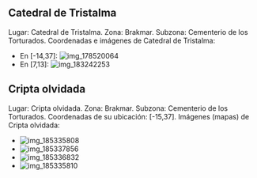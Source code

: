 ## Catedral de Tristalma
Lugar: Catedral de Tristalma.
Zona: Brakmar.
Subzona: Cementerio de los Torturados.
Coordenadas e imágenes de Catedral de Tristalma:
- En [-14,37]: ![img_178520064](https://media.discordapp.net/attachments/1115311447145193482/1115340341793533952/178520064.jpg)
- En [7,13]: ![img_183242253](https://media.discordapp.net/attachments/1115311447145193482/1115341749074800640/183242253.jpg)

## Cripta olvidada
Lugar: Cripta olvidada.
Zona: Brakmar.
Subzona: Cementerio de los Torturados.
Coordenadas de su ubicación: [-15,37].
Imágenes (mapas) de Cripta olvidada:
- ![img_185335808](https://media.discordapp.net/attachments/1115311447145193482/1115342337514680350/185335808.jpg)
- ![img_185337856](https://media.discordapp.net/attachments/1115311447145193482/1115342343982297128/185337856.jpg)
- ![img_185336832](https://media.discordapp.net/attachments/1115311447145193482/1115342342409437364/185336832.jpg)
- ![img_185335810](https://media.discordapp.net/attachments/1115311447145193482/1115342339888652309/185335810.jpg)